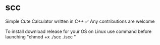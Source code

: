 # scc
Simple Cute Calculator written in C++
✅ Any contributions are welcome

To install download release for your OS on Linux use command before launching
"chmod +x ./scc
./scc
"
